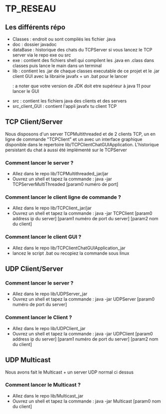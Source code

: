 # TP_RESEAU
<h2>Les différents répo</h2>
<ul>
     <li>
       Classes : endroit ou sont compilés les fichier .java
     </li>
     <li>
       doc : dossier javadoc
     </li>
     <li>
       dataBase : historique des chats du TCPServer si vous lancez le TCP server via le repo exe ou src
     </li>
     <li>
       exe : contient des fichiers shell qui compilent les .java en .class dans classes puis lance le main dans un terminal
     </li>
     <li>
       lib : contient les .jar de chaque classes executable de ce projet et le .jar client GUI avec la librairie javafx + un .bat pour le lancer
       <p>: a noter que votre version de JDK doit etre supérieur à java 11 pour lancer le GUI</p>
     </li>
     <li>
       src : contient les fichiers java des clients et des servers 
     </li>
     <li>
       src_client_GUI : contient l'appli javafx tu client TCP
     </li>
    </ul>
<h2>TCP Client/Server</h2>
<p>Nous disposons d'un server TCPMultithreaded et de 2 clients TCP,
 un en ligne de commande "TCPClient" et un avec un interface graphique disponible dans le repertoire lib/TCPClientChatGUIApplication.
 L'historique persistant du chat à aussi été implémenté sur le TCPServer</p>
 <h3>Comment lancer le server ? </h3>
 <ul>
  <li>
    Allez dans le repo lib/TCPMultithreaded_jar/jar
  </li>
  <li>
    Ouvrez un shell et tapez la commande : java -jar TCPServerMultiThreaded [param0 numéro de port]
  </li>
 </ul>
 <h3>Comment lancer le client ligne de commande ? </h3>
   <ul>
     <li>
       Allez dans le repo lib/TCPClient_jar/jar
     </li>
     <li>
       Ouvrez un shell et tapez la commande : java -jar TCPClient [param0 address ip du server] [param1 numéro de port du server] [param2 nom du client]
     </li>
    </ul>
 <h3>Comment lancer le client GUI ? </h3>
 <ul>
      <li>
        Allez dans le repo lib/TCPClientChatGUIApplication_jar
      </li>
      <li>
        lancez le script .bat ou recopiez la commande sous linux 
      </li>
     </ul>
<h2>UDP Client/Server</h2>
<h3>Comment lancer le server ? </h3>
<ul>
      <li>
        Allez dans le repo lib/UDPServer_jar
      </li>
      <li>
        Ouvrez un shell et tapez la commande : java -jar UDPServer [param0 numéro de port du server]
      </li>
     </ul>
<h3>Comment lancer le Client ? </h3>
<ul>
      <li>
        Allez dans le repo lib/UDPClient_jar
      </li>
      <li>
        Ouvrez un shell et tapez la commande : java -jar UDPClient [param0 address ip du server] [param1 numéro de port du server] [param2 nom du client]
      </li>
     </ul>
<h2>UDP Multicast</h2>
<p> Nous avons fait le Multicast + un server UDP normal ci dessus</p>
<h3>Comment lancer le Multicast ? </h3>
<ul>
      <li>
        Allez dans le repo lib/Multicast_jar
      </li>
      <li>
        Ouvrez un shell et tapez la commande : java -jar Multicast [param0 nom du client]
      </li>
     </ul>

